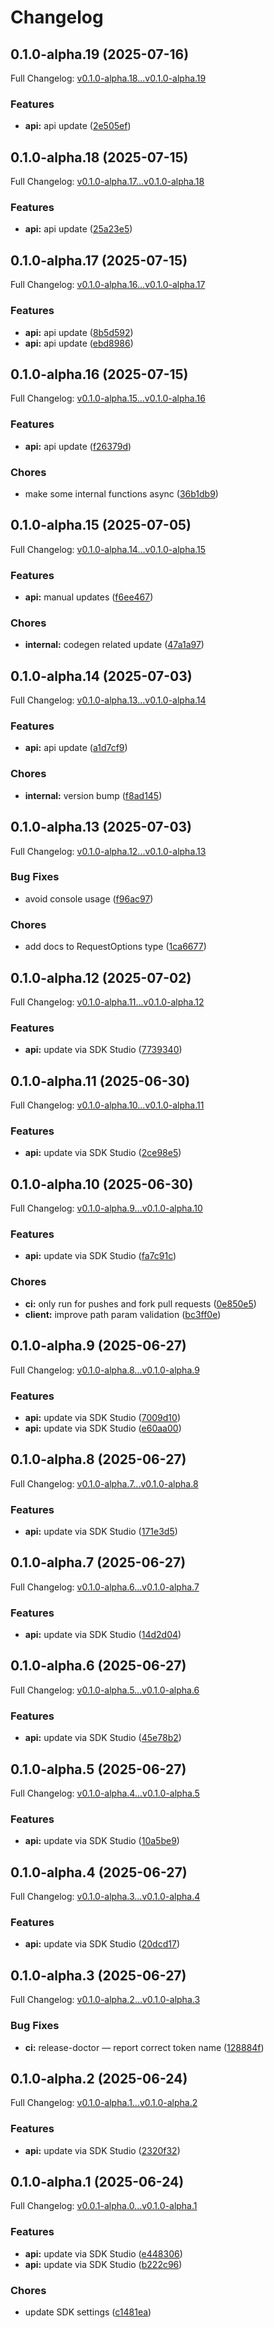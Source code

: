# Changelog

## 0.1.0-alpha.19 (2025-07-16)

Full Changelog: [v0.1.0-alpha.18...v0.1.0-alpha.19](https://github.com/sst/opencode-sdk-js/compare/v0.1.0-alpha.18...v0.1.0-alpha.19)

### Features

* **api:** api update ([2e505ef](https://github.com/sst/opencode-sdk-js/commit/2e505ef451fdcf49358189c5f76bdc42fb821352))

## 0.1.0-alpha.18 (2025-07-15)

Full Changelog: [v0.1.0-alpha.17...v0.1.0-alpha.18](https://github.com/sst/opencode-sdk-js/compare/v0.1.0-alpha.17...v0.1.0-alpha.18)

### Features

* **api:** api update ([25a23e5](https://github.com/sst/opencode-sdk-js/commit/25a23e599f1180754910961df65f0cc044aa2935))

## 0.1.0-alpha.17 (2025-07-15)

Full Changelog: [v0.1.0-alpha.16...v0.1.0-alpha.17](https://github.com/sst/opencode-sdk-js/compare/v0.1.0-alpha.16...v0.1.0-alpha.17)

### Features

* **api:** api update ([8b5d592](https://github.com/sst/opencode-sdk-js/commit/8b5d59243a0212f98269412f4483e729e2367a77))
* **api:** api update ([ebd8986](https://github.com/sst/opencode-sdk-js/commit/ebd89862c48be2742eda727c83c01430413e00c0))

## 0.1.0-alpha.16 (2025-07-15)

Full Changelog: [v0.1.0-alpha.15...v0.1.0-alpha.16](https://github.com/sst/opencode-sdk-js/compare/v0.1.0-alpha.15...v0.1.0-alpha.16)

### Features

* **api:** api update ([f26379d](https://github.com/sst/opencode-sdk-js/commit/f26379d83ae7094d6ba91c6705a97a3fbd88a55a))


### Chores

* make some internal functions async ([36b1db9](https://github.com/sst/opencode-sdk-js/commit/36b1db9ca9d47d9199e2eab5f0b454b7cd31f58f))

## 0.1.0-alpha.15 (2025-07-05)

Full Changelog: [v0.1.0-alpha.14...v0.1.0-alpha.15](https://github.com/sst/opencode-sdk-js/compare/v0.1.0-alpha.14...v0.1.0-alpha.15)

### Features

* **api:** manual updates ([f6ee467](https://github.com/sst/opencode-sdk-js/commit/f6ee46752d0c174c8b934894cf2b140864864208))


### Chores

* **internal:** codegen related update ([47a1a97](https://github.com/sst/opencode-sdk-js/commit/47a1a972e755735d6b5472c61f726ab2face9e62))

## 0.1.0-alpha.14 (2025-07-03)

Full Changelog: [v0.1.0-alpha.13...v0.1.0-alpha.14](https://github.com/sst/opencode-sdk-js/compare/v0.1.0-alpha.13...v0.1.0-alpha.14)

### Features

* **api:** api update ([a1d7cf9](https://github.com/sst/opencode-sdk-js/commit/a1d7cf948a2ff47ce4e98b4a52d0e4d213b87bf6))


### Chores

* **internal:** version bump ([f8ad145](https://github.com/sst/opencode-sdk-js/commit/f8ad145b9af0c4a465642630043e59236d5f4e8d))

## 0.1.0-alpha.13 (2025-07-03)

Full Changelog: [v0.1.0-alpha.12...v0.1.0-alpha.13](https://github.com/sst/opencode-sdk-js/compare/v0.1.0-alpha.12...v0.1.0-alpha.13)

### Bug Fixes

* avoid console usage ([f96ac97](https://github.com/sst/opencode-sdk-js/commit/f96ac97fbaf7417efda306d8727654d1a4138386))


### Chores

* add docs to RequestOptions type ([1ca6677](https://github.com/sst/opencode-sdk-js/commit/1ca667765c22b706732c61ea3d9d2823aeda0a8e))

## 0.1.0-alpha.12 (2025-07-02)

Full Changelog: [v0.1.0-alpha.11...v0.1.0-alpha.12](https://github.com/sst/opencode-sdk-js/compare/v0.1.0-alpha.11...v0.1.0-alpha.12)

### Features

* **api:** update via SDK Studio ([7739340](https://github.com/sst/opencode-sdk-js/commit/77393403648067fe937637c39e80067c347a8c5b))

## 0.1.0-alpha.11 (2025-06-30)

Full Changelog: [v0.1.0-alpha.10...v0.1.0-alpha.11](https://github.com/sst/opencode-sdk-js/compare/v0.1.0-alpha.10...v0.1.0-alpha.11)

### Features

* **api:** update via SDK Studio ([2ce98e5](https://github.com/sst/opencode-sdk-js/commit/2ce98e55bf330cca0c38f60f011ffd9063b34ea0))

## 0.1.0-alpha.10 (2025-06-30)

Full Changelog: [v0.1.0-alpha.9...v0.1.0-alpha.10](https://github.com/sst/opencode-sdk-js/compare/v0.1.0-alpha.9...v0.1.0-alpha.10)

### Features

* **api:** update via SDK Studio ([fa7c91c](https://github.com/sst/opencode-sdk-js/commit/fa7c91cc2fe52d42be7365ca2c4ce3e48c2e76ac))


### Chores

* **ci:** only run for pushes and fork pull requests ([0e850e5](https://github.com/sst/opencode-sdk-js/commit/0e850e51daac413dcf2d5e30c0ea7a1cd5346c4b))
* **client:** improve path param validation ([bc3ff0e](https://github.com/sst/opencode-sdk-js/commit/bc3ff0ee2de9af8be42deae87d12f003fb5f7aa5))

## 0.1.0-alpha.9 (2025-06-27)

Full Changelog: [v0.1.0-alpha.8...v0.1.0-alpha.9](https://github.com/sst/opencode-sdk-js/compare/v0.1.0-alpha.8...v0.1.0-alpha.9)

### Features

* **api:** update via SDK Studio ([7009d10](https://github.com/sst/opencode-sdk-js/commit/7009d10aab99be7102371cee49013ab3edae4450))
* **api:** update via SDK Studio ([e60aa00](https://github.com/sst/opencode-sdk-js/commit/e60aa0024079671e3725ee6f6bfbf8c2dad78da2))

## 0.1.0-alpha.8 (2025-06-27)

Full Changelog: [v0.1.0-alpha.7...v0.1.0-alpha.8](https://github.com/sst/opencode-sdk-js/compare/v0.1.0-alpha.7...v0.1.0-alpha.8)

### Features

* **api:** update via SDK Studio ([171e3d5](https://github.com/sst/opencode-sdk-js/commit/171e3d5f3ba69ff9ba8547dac90d85b1a0a137c1))

## 0.1.0-alpha.7 (2025-06-27)

Full Changelog: [v0.1.0-alpha.6...v0.1.0-alpha.7](https://github.com/sst/opencode-sdk-js/compare/v0.1.0-alpha.6...v0.1.0-alpha.7)

### Features

* **api:** update via SDK Studio ([14d2d04](https://github.com/sst/opencode-sdk-js/commit/14d2d04d80c1d5880940c9c70a5c1ea200df2ebc))

## 0.1.0-alpha.6 (2025-06-27)

Full Changelog: [v0.1.0-alpha.5...v0.1.0-alpha.6](https://github.com/sst/opencode-sdk-js/compare/v0.1.0-alpha.5...v0.1.0-alpha.6)

### Features

* **api:** update via SDK Studio ([45e78b2](https://github.com/sst/opencode-sdk-js/commit/45e78b2f0fca18f537de9986e358aa876fb0b686))

## 0.1.0-alpha.5 (2025-06-27)

Full Changelog: [v0.1.0-alpha.4...v0.1.0-alpha.5](https://github.com/sst/opencode-sdk-js/compare/v0.1.0-alpha.4...v0.1.0-alpha.5)

### Features

* **api:** update via SDK Studio ([10a5be9](https://github.com/sst/opencode-sdk-js/commit/10a5be9261c4ba8aeece7bb6921752f5fa6d9f28))

## 0.1.0-alpha.4 (2025-06-27)

Full Changelog: [v0.1.0-alpha.3...v0.1.0-alpha.4](https://github.com/sst/opencode-sdk-js/compare/v0.1.0-alpha.3...v0.1.0-alpha.4)

### Features

* **api:** update via SDK Studio ([20dcd17](https://github.com/sst/opencode-sdk-js/commit/20dcd171405b05801e5a56f1b40fd635259b6a94))

## 0.1.0-alpha.3 (2025-06-27)

Full Changelog: [v0.1.0-alpha.2...v0.1.0-alpha.3](https://github.com/sst/opencode-sdk-js/compare/v0.1.0-alpha.2...v0.1.0-alpha.3)

### Bug Fixes

* **ci:** release-doctor — report correct token name ([128884f](https://github.com/sst/opencode-sdk-js/commit/128884f4bc64e618177a0b090cd6d52b122a059a))

## 0.1.0-alpha.2 (2025-06-24)

Full Changelog: [v0.1.0-alpha.1...v0.1.0-alpha.2](https://github.com/sst/opencode-sdk-js/compare/v0.1.0-alpha.1...v0.1.0-alpha.2)

### Features

* **api:** update via SDK Studio ([2320f32](https://github.com/sst/opencode-sdk-js/commit/2320f32190ab58d15d00d7c3328f9fba2421536c))

## 0.1.0-alpha.1 (2025-06-24)

Full Changelog: [v0.0.1-alpha.0...v0.1.0-alpha.1](https://github.com/sst/opencode-sdk-js/compare/v0.0.1-alpha.0...v0.1.0-alpha.1)

### Features

* **api:** update via SDK Studio ([e448306](https://github.com/sst/opencode-sdk-js/commit/e4483068738cbb10233fca5a9d9d44a9c9815c8b))
* **api:** update via SDK Studio ([b222c96](https://github.com/sst/opencode-sdk-js/commit/b222c96a679a8aeecb60bcf92c247fef90c75b3d))


### Chores

* update SDK settings ([c1481ea](https://github.com/sst/opencode-sdk-js/commit/c1481ea7949c1422bedaeac278600b4ec3f58038))
